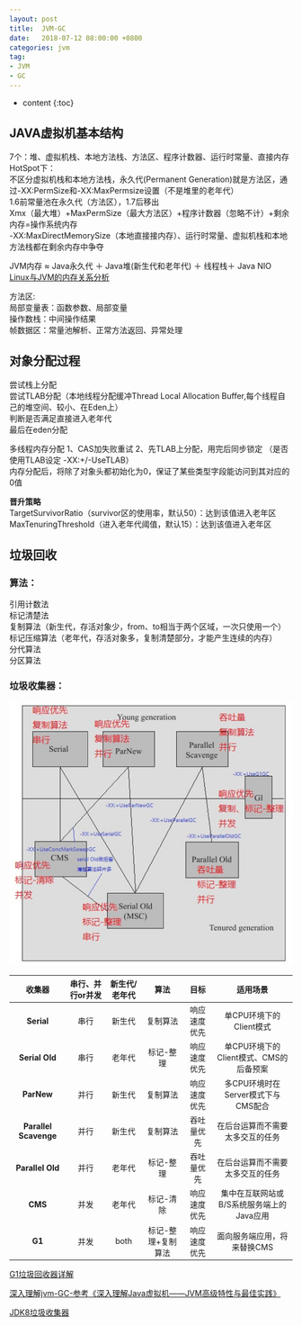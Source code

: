 ```yaml
---
layout: post
title:  JVM-GC
date:   2018-07-12 08:00:00 +0800
categories: jvm
tag:
- JVM
- GC
---
```


* content
{:toc}

## JAVA虚拟机基本结构   
7个：堆、虚拟机栈、本地方法栈、方法区、程序计数器、运行时常量、直接内存   
HotSpot下：   
不区分虚拟机栈和本地方法栈，永久代(Permanent Generation)就是方法区，通过-XX:PermSize和-XX:MaxPermsize设置（不是堆里的老年代）   
1.6前常量池在永久代（方法区），1.7后移出   
Xmx（最大堆）+MaxPermSize（最大方法区）+程序计数器（忽略不计）+剩余内存=操作系统内存   
-XX:MaxDirectMemorySize（本地直接接内存）、运行时常量、虚拟机栈和本地方法栈都在剩余内存中争夺   

JVM内存 ≈ Java永久代 ＋ Java堆(新生代和老年代) ＋ 线程栈＋ Java NIO
[Linux与JVM的内存关系分析](https://blog.csdn.net/chenleixing/article/details/46706023)

方法区:   
局部变量表：函数参数、局部变量  
操作数栈：中间操作结果  
帧数据区：常量池解析、正常方法返回、异常处理  

## 对象分配过程   
尝试栈上分配  
尝试TLAB分配（本地线程分配缓冲Thread Local Allocation Buffer,每个线程自己的堆空间、较小、在Eden上）  
判断是否满足直接进入老年代  
最后在eden分配  

多线程内存分配 1、CAS加失败重试 2、先TLAB上分配，用完后同步锁定 （是否使用TLAB设定 -XX:+/-UseTLAB）   
内存分配后，将除了对象头都初始化为0，保证了某些类型字段能访问到其对应的0值
 
**晋升策略**   
TargetSurvivorRatio（survivor区的使用率，默认50）：达到该值进入老年区   
MaxTenuringThreshold（进入老年代阈值，默认15）：达到该值进入老年区   

## 垃圾回收
### 算法：   
引用计数法  
标记清楚法  
复制算法（新生代，存活对象少，from、to相当于两个区域，一次只使用一个）  
标记压缩算法（老年代，存活对象多，复制清楚部分，才能产生连续的内存）  
分代算法  
分区算法  


### 垃圾收集器：    
![](/styles/images/java/GC.jpg)

|收集器|串行、并行or并发|新生代/老年代|算法|目标|适用场景|
:----:|:----:|:---:|:----:|:----:|:----:
|**Serial**|串行|新生代|复制算法|响应速度优先|单CPU环境下的Client模式|
|**Serial Old**|串行|老年代|标记-整理|响应速度优先|单CPU环境下的Client模式、CMS的后备预案|
|**ParNew**|并行|新生代|复制算法|响应速度优先|多CPU环境时在Server模式下与CMS配合|
|**Parallel Scavenge**|并行|新生代|复制算法|吞吐量优先|在后台运算而不需要太多交互的任务|
|**Parallel Old**|并行|老年代|标记-整理|吞吐量优先|在后台运算而不需要太多交互的任务|
|**CMS**|并发|老年代|标记-清除|响应速度优先|集中在互联网站或B/S系统服务端上的Java应用|
|**G1**|并发|both|标记-整理+复制算法|响应速度优先|面向服务端应用，将来替换CMS|

[G1垃圾回收器详解]( https://www.jianshu.com/p/aef0f4765098)

[深入理解jvm-GC-参考《深入理解Java虚拟机——JVM高级特性与最佳实践》](https://crowhawk.github.io/2017/08/15/jvm_3/)   

[JDK8垃圾收集器](https://blog.csdn.net/weixin_42987339/article/details/81974739)
